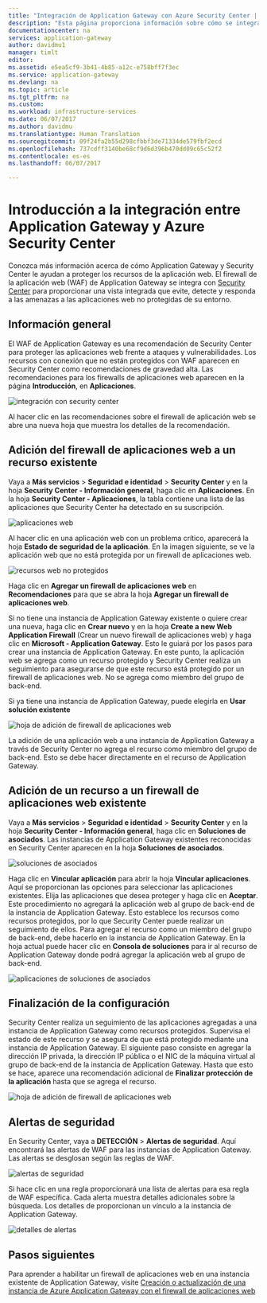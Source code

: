 ```yaml
---
title: "Integración de Application Gateway con Azure Security Center | Microsoft Docs"
description: "Esta página proporciona información sobre cómo se integra Application Gateway en Azure Security Center."
documentationcenter: na
services: application-gateway
author: davidmu1
manager: timlt
editor: 
ms.assetid: e5ea5cf9-3b41-4b85-a12c-e758bff7f3ec
ms.service: application-gateway
ms.devlang: na
ms.topic: article
ms.tgt_pltfrm: na
ms.custom: 
ms.workload: infrastructure-services
ms.date: 06/07/2017
ms.author: davidmu
ms.translationtype: Human Translation
ms.sourcegitcommit: 09f24fa2b55d298cfbbf3de71334de579fbf2ecd
ms.openlocfilehash: 737cdff3140be68cf9d6d396b470dd09c65c52f2
ms.contentlocale: es-es
ms.lasthandoff: 06/07/2017

---
```


# <a name="overview-of-integration-between-application-gateway-and-azure-security-center"></a>Introducción a la integración entre Application Gateway y Azure Security Center

Conozca más información acerca de cómo Application Gateway y Security Center le ayudan a proteger los recursos de la aplicación web. El firewall de la aplicación web (WAF) de Application Gateway se integra con [Security Center](../security-center/security-center-intro.md) para proporcionar una vista integrada que evite, detecte y responda a las amenazas a las aplicaciones web no protegidas de su entorno.

## <a name="overview"></a>Información general

El WAF de Application Gateway es una recomendación de Security Center para proteger las aplicaciones web frente a ataques y vulnerabilidades. Los recursos con conexión que no están protegidos con WAF aparecen en Security Center como recomendaciones de gravedad alta. Las recomendaciones para los firewalls de aplicaciones web aparecen en la página **Introducción**, en **Aplicaciones**.

![integración con security center][1]

Al hacer clic en las recomendaciones sobre el firewall de aplicación web se abre una nueva hoja que muestra los detalles de la recomendación.

## <a name="add-a-web-application-firewall-to-an-existing-resource"></a>Adición del firewall de aplicaciones web a un recurso existente

Vaya a **Más servicios** > **Seguridad e identidad** > **Security Center** y en la hoja **Security Center - Información general**, haga clic en **Aplicaciones**. En la hoja **Security Center - Aplicaciones**, la tabla contiene una lista de las aplicaciones que Security Center ha detectado en su suscripción.

![aplicaciones web][3]

Al hacer clic en una aplicación web con un problema crítico, aparecerá la hoja **Estado de seguridad de la aplicación**. En la imagen siguiente, se ve la aplicación web que no está protegida por un firewall de aplicaciones web. 

![recursos web no protegidos][2]

Haga clic en **Agregar un firewall de aplicaciones web** en **Recomendaciones** para que se abra la hoja **Agregar un firewall de aplicaciones web**.

Si no tiene una instancia de Application Gateway existente o quiere crear una nueva, haga clic en **Crear nuevo** y en la hoja **Create a new Web Application Firewall** (Crear un nuevo firewall de aplicaciones web) y haga clic en **Microsoft - Application Gateway**. Esto le guiará por los pasos para crear una instancia de Application Gateway. En este punto, la aplicación web se agrega como un recurso protegido y Security Center realiza un seguimiento para asegurarse de que este recurso está protegido por un firewall de aplicaciones web. No se agrega como miembro del grupo de back-end.

Si ya tiene una instancia de Application Gateway, puede elegirla en **Usar solución existente**

![hoja de adición de firewall de aplicaciones web][4]

La adición de una aplicación web a una instancia de Application Gateway a través de Security Center no agrega el recurso como miembro del grupo de back-end. Esto se debe hacer directamente en el recurso de Application Gateway.

## <a name="add-a-resource-to-an-existing-web-application-firewall"></a>Adición de un recurso a un firewall de aplicaciones web existente

Vaya a **Más servicios** > **Seguridad e identidad** > **Security Center** y en la hoja **Security Center - Información general**, haga clic en **Soluciones de asociados**. Las instancias de Application Gateway existentes reconocidas en Security Center aparecen en la hoja **Soluciones de asociados**.

![soluciones de asociados][7]

Haga clic en **Vincular aplicación** para abrir la hoja **Vincular aplicaciones**. Aquí se proporcionan las opciones para seleccionar las aplicaciones existentes. Elija las aplicaciones que desea proteger y haga clic en **Aceptar**. Este procedimiento no agregará la aplicación web al grupo de back-end de la instancia de Application Gateway. Esto establece los recursos como recursos protegidos, por lo que Security Center puede realizar un seguimiento de ellos. Para agregar el recurso como un miembro del grupo de back-end, debe hacerlo en la instancia de Application Gateway. En la hoja actual puede hacer clic en **Consola de soluciones** para ir al recurso de Application Gateway donde podrá agregar la aplicación web al grupo de back-end.

![aplicaciones de soluciones de asociados][6]

## <a name="finalize-configuration"></a>Finalización de la configuración

Security Center realiza un seguimiento de las aplicaciones agregadas a una instancia de Application Gateway como recursos protegidos.  Supervisa el estado de este recurso y se asegura de que está protegido mediante una instancia de Application Gateway. El siguiente paso consiste en agregar la dirección IP privada, la dirección IP pública o el NIC de la máquina virtual al grupo de back-end de la instancia de Application Gateway. Hasta que esto se hace, aparece una recomendación adicional de **Finalizar protección de la aplicación** hasta que se agrega el recurso.

![hoja de adición de firewall de aplicaciones web][5]

## <a name="security-alerts"></a>Alertas de seguridad

En Security Center, vaya a **DETECCIÓN** > **Alertas de seguridad**.  Aquí encontrará las alertas de WAF para las instancias de Application Gateway. Las alertas se desglosan según las reglas de WAF.

![alertas de seguridad][8]

Si hace clic en una regla proporcionará una lista de alertas para esa regla de WAF específica. Cada alerta muestra detalles adicionales sobre la búsqueda. Los detalles de proporcionan un vínculo a la instancia de Application Gateway.
 
![detalles de alertas][9]

## <a name="next-steps"></a>Pasos siguientes

Para aprender a habilitar un firewall de aplicaciones web en una instancia existente de Application Gateway, visite [Creación o actualización de una instancia de Azure Application Gateway con el firewall de aplicaciones web](application-gateway-web-application-firewall-portal.md#add-web-application-firewall-to-an-existing-application-gateway)

[1]: ./media/application-gateway-integration-security-center/figure1.png
[2]: ./media/application-gateway-integration-security-center/figure2.png
[3]: ./media/application-gateway-integration-security-center/figure3.png
[4]: ./media/application-gateway-integration-security-center/figure4.png
[5]: ./media/application-gateway-integration-security-center/figure5.png
[6]: ./media/application-gateway-integration-security-center/figure6.png
[7]: ./media/application-gateway-integration-security-center/figure7.png
[8]: ./media/application-gateway-integration-security-center/securitycenter.png
[9]: ./media/application-gateway-integration-security-center/figure9.png
